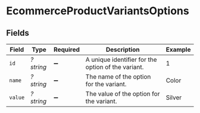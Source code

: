 # EcommerceProductVariantsOptions


## Fields

| Field                                              | Type                                               | Required                                           | Description                                        | Example                                            |
| -------------------------------------------------- | -------------------------------------------------- | -------------------------------------------------- | -------------------------------------------------- | -------------------------------------------------- |
| `id`                                               | *?string*                                          | :heavy_minus_sign:                                 | A unique identifier for the option of the variant. | 1                                                  |
| `name`                                             | *?string*                                          | :heavy_minus_sign:                                 | The name of the option for the variant.            | Color                                              |
| `value`                                            | *?string*                                          | :heavy_minus_sign:                                 | The value of the option for the variant.           | Silver                                             |